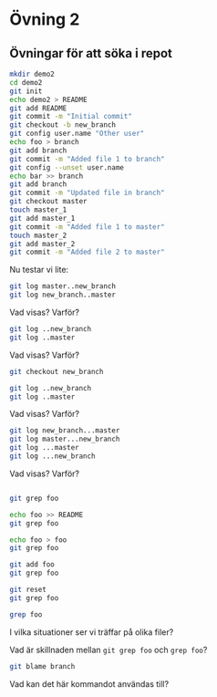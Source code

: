 # Övning 2
## Övningar för att söka i repot

```sh 
mkdir demo2
cd demo2
git init
echo demo2 > README
git add README
git commit -m "Initial commit"
git checkout -b new_branch
git config user.name "Other user"
echo foo > branch
git add branch
git commit -m "Added file 1 to branch"
git config --unset user.name
echo bar >> branch
git add branch
git commit -m "Updated file in branch"
git checkout master
touch master_1
git add master_1
git commit -m "Added file 1 to master"
touch master_2
git add master_2
git commit -m "Added file 2 to master"
```
Nu testar vi lite:
```sh
git log master..new_branch
git log new_branch..master
```
Vad visas? Varför?
```sh
git log ..new_branch
git log ..master
```
Vad visas? Varför?
```sh
git checkout new_branch

git log ..new_branch
git log ..master
```
Vad visas? Varför?
```sh
git log new_branch...master
git log master...new_branch
git log ...master
git log ...new_branch
```
Vad visas? Varför?
```sh

git grep foo

echo foo >> README
git grep foo

echo foo > foo
git grep foo

git add foo
git grep foo

git reset
git grep foo

grep foo
```

I vilka situationer ser vi träffar på olika filer?

Vad är skillnaden mellan `git grep foo` och `grep foo`?


```sh
git blame branch
```

Vad kan det här kommandot användas till?
